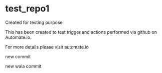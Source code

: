 # test_repo1
Created for testing purpose

This has been created to test trigger and actions performed via github on Automate.io.

For more details please visit automate.io


new commit

new wala commit

